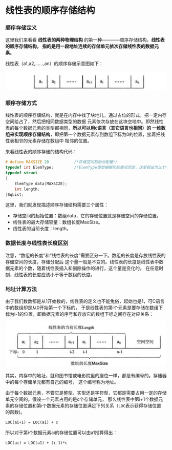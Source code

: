 线性表的顺序存储结构
================================================================
### 顺序存储定义
这里我们来看看 **线性表的两种物理结构** 的第一种————顺序存储结构。**线性表的顺序存储结构，
指的是用一段地址连续的存储单元依次存储线性表的数据元素**。

线性表（a1,a2,......,an）的顺序存储示意图如下：

![顺序存储示意图](../img/顺序存储示意图.png)

### 顺序存储方式
线性表的顺序存储结构，就是在内存中找了块地儿，通过占位的形式，把一定内存空间给占了，然后把相同数据类型的数据
元素依次存放在这块空地中。即然线性表的每个数据元素的类型都相同，**所以可以用`C`语言（其它语言也相同）的
一维数组来实现顺序存储结构**，即把第一个数据元素存到数组下标为0的位置，接着把线性表相邻的元素存储在数组中
相邻的位置。

来看线性表的顺序存储的结构代码：
```c
# define MAXSIZE 20           /*存储空间初始分配量*/
typedef int ElemType;         /*ElemType类型根据实际情况而定，这里假设为int*/
typedef struct
{
    ElemType data[MAXSIZE];
    int length;
}SqList;
```
这里，我们就发现描述顺序存储结构需要三个属性：
+ 存储空间的起始位置：数组data，它的存储位置就是存储空间的存储位置。
+ 线性表的最大存储容量：数组长度MaxSize。
+ 线性表的当前长度：length。

### 数据长度与线性表长度区别
注意，“数组的长度”和“线性表的长度”需要区分一下。数组的长度是存放线性表的存储空间的长度，存储分配后
这个量一般是不变的。线性表的长度是线性表中数据元素的个数，随着线性表插入和删除操作的进行，这个量是变化的。
在任意时刻，线性表的长度应该小于等于数组的长度。

### 地址计算方法
由于我们数数都是从1开始数的，线性表的定义也不能兔俗，起始也是1，可C语言中的数组却是从0开始第一个下标的，
于是线性表的第i个元素是要存储在数组下标为i-1的位置，即数据元素的序号和存放它的数组下标之间存在对应关系：

![图3-4-3](../img/3-4-3.png)

其实，内存中的地址，就和图书馆或电影院里的座位一样，都是有编号的。存储器中的每个存储单元都有自己的编号，
这个编号称为地址。

由于每个数据元素，不管它是整型，实型还是字符型，它都是需要占用一定的存储单元空间的。假设一个元素占用的是c个存储单元，
那么线性表中第i+1个数据元素的存储位置和第i个数据元素的存储位置满足下列关系（`LOC`表示获得存储位置
的函数)。
```
LOC(ai+1) = LOC(ai) + c
```
所以对于第i个数据元素ai的存储位置可以由a1推算得出：
```
LOC(ai) = LOC(a1) + (i-1)*c
```
